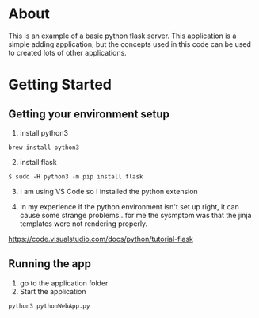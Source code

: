 # About
This is an example of a basic python flask server. This application is a simple adding application, but the concepts used in this code can be used to created lots of other applications.

# Getting Started
## Getting your environment setup
1. install python3
```
brew install python3
```

2. install flask
```
$ sudo -H python3 -m pip install flask
```

3. I am using VS Code so I installed the python extension

4. In my experience if the python environment isn't set up right, it can cause some strange problems...for me the sysmptom was that the jinja templates were not rendering properly. 

https://code.visualstudio.com/docs/python/tutorial-flask

## Running the app

1. go to the application folder
2. Start the application
```
python3 pythonWebApp.py
```

